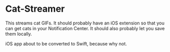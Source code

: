 Cat-Streamer
============

This streams cat GIFs. 
It should probably have an iOS extension so that you can get cats in your Notification Center.
It should also probably let you save them locally.

iOS app about to be converted to Swift, because why not.

